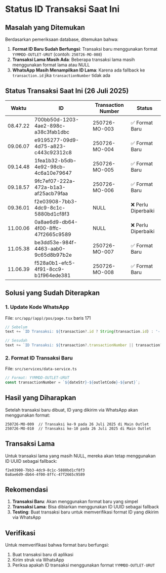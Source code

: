 # Status ID Transaksi Saat Ini

## Masalah yang Ditemukan

Berdasarkan pemeriksaan database, ditemukan bahwa:

1. **Format ID Baru Sudah Berfungsi**: Transaksi baru menggunakan format `YYMMDD-OUTLET-URUT` (contoh: `250726-MO-008`)
2. **Transaksi Lama Masih Ada**: Beberapa transaksi lama masih menggunakan format lama atau NULL
3. **WhatsApp Masih Menampilkan ID Lama**: Karena ada fallback ke `transaction.id` jika `transactionNumber` tidak ada

## Status Transaksi Saat Ini (26 Juli 2025)

| Waktu | ID | Transaction Number | Status |
|-------|----|-------------------|---------|
| 08.47.22 | 700bb50d-1203-4ae2-898c-a38c3fab1dbc | 250726-MO-003 | ✅ Format Baru |
| 09.06.07 | e9195277-09d9-4d75-a823-c443c92312c8 | 250726-MO-004 | ✅ Format Baru |
| 09.14.48 | 1fea1b32-b5db-4e92-98cb-4c6a10e79647 | 250726-MO-005 | ✅ Format Baru |
| 09.18.57 | 9fc7ef07-222a-472a-b1a3-af25acb79faa | 250726-MO-006 | ✅ Format Baru |
| 09.36.01 | f2e03908-7bb3-4dc9-8c1c-5880bd1cf8f3 | NULL | ❌ Perlu Diperbaiki |
| 11.00.06 | 0a8ae6d9-db64-4f00-8ffc-47f2665c9589 | NULL | ❌ Perlu Diperbaiki |
| 11.05.38 | be3dd53e-984f-4463-aab0-9c65d8b97b2e | 250726-MO-007 | ✅ Format Baru |
| 11.06.39 | f528a0b1-efc5-4f91-8cc9-b1f964ede381 | 250726-MO-008 | ✅ Format Baru |

## Solusi yang Sudah Diterapkan

### 1. Update Kode WhatsApp
File: `src/app/(app)/pos/page.tsx` baris 171
```typescript
// Sebelum
text += `ID Transaksi: ${transaction?.id ? String(transaction.id) : '-'}\n`;

// Sesudah
text += `ID Transaksi: ${transaction?.transactionNumber || transaction?.id || '-'}\n`;
```

### 2. Format ID Transaksi Baru
File: `src/services/data-service.ts`
```typescript
// Format: YYMMDD-OUTLET-URUT
const transactionNumber = `${dateStr}-${outletCode}-${urut}`;
```

## Hasil yang Diharapkan

Setelah transaksi baru dibuat, ID yang dikirim via WhatsApp akan menggunakan format:
```
250726-MO-009  // Transaksi ke-9 pada 26 Juli 2025 di Main Outlet
250726-MO-010  // Transaksi ke-10 pada 26 Juli 2025 di Main Outlet
```

## Transaksi Lama

Untuk transaksi lama yang masih NULL, mereka akan tetap menggunakan ID UUID sebagai fallback:
```
f2e03908-7bb3-4dc9-8c1c-5880bd1cf8f3
0a8ae6d9-db64-4f00-8ffc-47f2665c9589
```

## Rekomendasi

1. **Transaksi Baru**: Akan menggunakan format baru yang simpel
2. **Transaksi Lama**: Bisa dibiarkan menggunakan ID UUID sebagai fallback
3. **Testing**: Buat transaksi baru untuk memverifikasi format ID yang dikirim via WhatsApp

## Verifikasi

Untuk memverifikasi bahwa format baru berfungsi:
1. Buat transaksi baru di aplikasi
2. Kirim struk via WhatsApp
3. Periksa apakah ID transaksi menggunakan format `YYMMDD-OUTLET-URUT` 